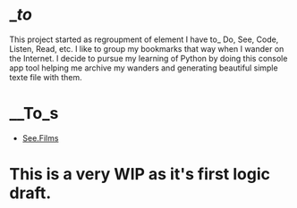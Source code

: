 #  __to_ #
This project started as regroupment of element I have to_ Do, See, Code, Listen, Read, etc. 
I like to group my bookmarks that way when I wander on the Internet. I decide to pursue my learning of Python by doing this console app tool helping me archive my wanders and generating beautiful simple texte file with them. 

# __To_s
- [See.Films](https://github.com/mamarmite/__to_/blob/master/see/films.md)

# This is a very WIP as it's first logic draft.

